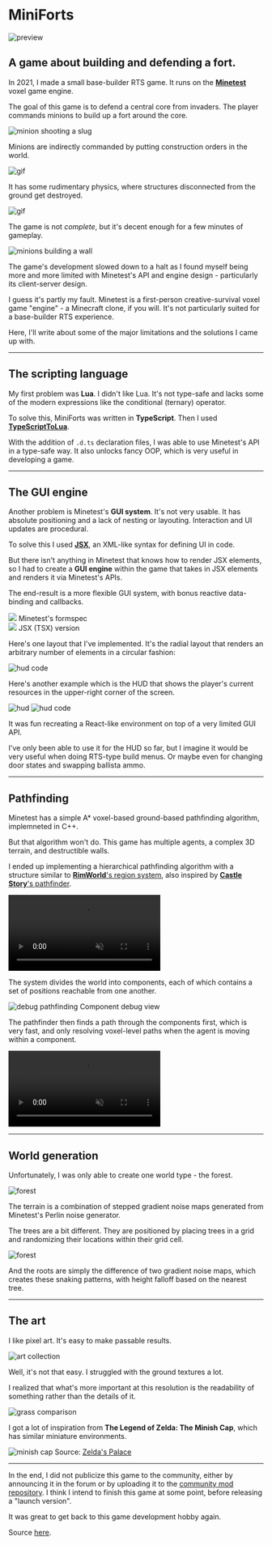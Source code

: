 <!--{
	"template": "work",
	"data": "projects_byid.miniforts"
}-->


# MiniForts

![preview](../img/miniforts_header.png)

## A game about building and defending a fort.

In 2021, I made a small base-builder RTS game. It runs on the [**Minetest**](https://www.minetest.net/) voxel game engine.

The goal of this game is to defend a central core from invaders. The player commands minions to build up a fort around the core.

<span class="bleed">![minion shooting a slug](../img/miniforts_0.gif)</span>

Minions are indirectly commanded by putting construction orders in the world.

![gif](../img/miniforts_2.gif)

It has some rudimentary physics, where structures disconnected from the ground get destroyed.

![gif](../img/miniforts_3.gif)

The game is not *complete*, but it's decent enough for a few minutes of gameplay.

<span class="bleed">![minions building a wall](../img/miniforts_1.gif)</span>

The game's development slowed down to a halt as I found myself being more and more limited with Minetest's API and engine design - particularly its client-server design.

I guess it's partly my fault. Minetest is a first-person creative-survival voxel game "engine" - a Minecraft clone, if you will. It's not particularly suited for a base-builder RTS experience.

Here, I'll write about some of the major limitations and the solutions I came up with.

---

## The scripting language

My first problem was **Lua**. I didn't like Lua. It's not type-safe and lacks some of the modern expressions like the conditional (ternary) operator.

To solve this, MiniForts was written in **TypeScript**. Then I used [**TypeScriptToLua**](https://typescripttolua.github.io/).

With the addition of `.d.ts` declaration files, I was able to use Minetest's API in a type-safe way. It also unlocks fancy OOP, which is very useful in developing a game.

---

## The GUI engine

Another problem is Minetest's **GUI system**. It's not very usable. It has absolute positioning and a lack of nesting or layouting. Interaction and UI updates are procedural.

To solve this I used [**JSX**](https://www.typescriptlang.org/docs/handbook/jsx.html), an XML-like syntax for defining UI in code.

But there isn't anything in Minetest that knows how to render JSX elements, so I had to create a **GUI engine** within the game that takes in JSX elements and renders it via Minetest's APIs.

The end-result is a more flexible GUI system, with bonus reactive data-binding and callbacks.

<span class="bleed">
	<div class="center">
		<div>
			<img class="image" src="../img/miniforts_formspec.png"/>
			<span class="caption">Minetest's formspec</span>
		</div>
		<div>
			<img class="image" src="../img/miniforts_tsx.png"/>
			<span class="caption">JSX (TSX) version</span>
		</div>
	</div>
</span>

Here's one layout that I've implemented. It's the radial layout that renders an arbitrary number of elements in a circular fashion:

![hud code](../img/miniforts_radial.png)

Here's another example which is the HUD that shows the player's current resources in the upper-right corner of the screen.

![hud](../img/miniforts_hud.png)
![hud code](../img/miniforts_hud_code.png)

It was fun recreating a React-like environment on top of a very limited GUI API.

I've only been able to use it for the HUD so far, but I imagine it would be very useful when doing RTS-type build menus. Or maybe even for changing door states and swapping ballista ammo.

---

## Pathfinding

Minetest has a simple A* voxel-based ground-based pathfinding algorithm, implemneted in C++.

But that algorithm won't do. This game has multiple agents, a complex 3D terrain, and destructible walls.

I ended up implementing a hierarchical pathfinding algorithm with a structure similar to [**RimWorld**'s region system](https://www.youtube.com/watch?v=RMBQn_sg7DA), also inspired by [**Castle Story**'s pathfinder](https://www.gdcvault.com/play/1025151/Hierarchical-Dynamic-Pathfinding-for-Large).

<span class="bleed">
	<video muted autoplay loop>
		<source src="../video/miniforts_path.mp4">
		<a href="../video/miniforts_path.mp4">Video</a>
	</video>
</span>

The system divides the world into components, each of which contains a set of positions reachable from one another.

<span>![debug pathfinding](../img/miniforts_debug_path.png)
	<span class="caption">Component debug view</span>
</span>

The pathfinder then finds a path through the components first, which is very fast, and only resolving voxel-level paths when the agent is moving within a component.

<span class="bleed">
	<video muted autoplay loop>
		<source src="../video/miniforts_order_path.mp4">
		<a href="../video/miniforts_order_path.mp4">Video</a>
	</video>
</span>

---

## World generation

Unfortunately, I was only able to create one world type - the forest.

![forest](../img/miniforts_forest0.png)

The terrain is a combination of stepped gradient noise maps generated from Minetest's Perlin noise generator.

The trees are a bit different. They are positioned by placing trees in a grid and randomizing their locations within their grid cell.

![forest](../img/miniforts_forest1.png)

And the roots are simply the difference of two gradient noise maps, which creates these snaking patterns, with height falloff based on the nearest tree.

---

## The art

I like pixel art. It's easy to make passable results.

<span class="bleed">![art collection](../img/miniforts_art.png)</span>

Well, it's not that easy. I struggled with the ground textures a lot.

I realized that what's more important at this resolution is the readability of something rather than the details of it.

<span class="bleed">![grass comparison](../img/miniforts_grass.gif)</span>

I got a lot of inspiration from **The Legend of Zelda: The Minish Cap**, which has similar miniature environments.

<span>![minish cap](../img/miniforts_zelda.jpg)
	<span class="caption">Source: <a href="https://www.zeldaspalace.com/theminishcap/screenshots.php" target="_blank">Zelda's Palace</a></span>
</span>

---

In the end, I did not publicize this game to the community, either by announcing it in the forum or by uploading it to the [community mod repository](https://content.minetest.net/). I think I intend to finish this game at some point, before releasing a "launch version".

It was great to get back to this game development hobby again.

Source [here](https://github.com/Kalabasa/mini_forts).
